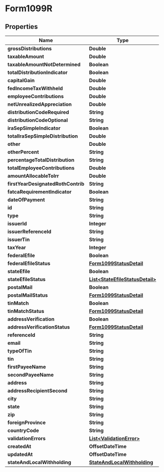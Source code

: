

# Form1099R


## Properties

| Name | Type | Description | Notes |
|------------ | ------------- | ------------- | -------------|
|**grossDistributions** | **Double** |  |  [optional] |
|**taxableAmount** | **Double** |  |  [optional] |
|**taxableAmountNotDetermined** | **Boolean** |  |  [optional] |
|**totalDistributionIndicator** | **Boolean** |  |  [optional] |
|**capitalGain** | **Double** |  |  [optional] |
|**fedIncomeTaxWithheld** | **Double** |  |  [optional] |
|**employeeContributions** | **Double** |  |  [optional] |
|**netUnrealizedAppreciation** | **Double** |  |  [optional] |
|**distributionCodeRequired** | **String** |  |  [optional] |
|**distributionCodeOptional** | **String** |  |  [optional] |
|**iraSepSimpleIndicator** | **Boolean** |  |  [optional] |
|**totalIraSepSimpleDistribution** | **Double** |  |  [optional] |
|**other** | **Double** |  |  [optional] |
|**otherPercent** | **String** |  |  [optional] |
|**percentageTotalDistribution** | **String** |  |  [optional] |
|**totalEmployeeContributions** | **Double** |  |  [optional] |
|**amountAllocableToIrr** | **Double** |  |  [optional] |
|**firstYearDesignatedRothContrib** | **String** |  |  [optional] |
|**fatcaRequirementIndicator** | **Boolean** |  |  [optional] |
|**dateOfPayment** | **String** |  |  [optional] |
|**id** | **String** |  |  [optional] |
|**type** | **String** |  |  [optional] |
|**issuerId** | **Integer** |  |  [optional] |
|**issuerReferenceId** | **String** |  |  [optional] |
|**issuerTin** | **String** |  |  [optional] |
|**taxYear** | **Integer** |  |  [optional] |
|**federalEfile** | **Boolean** |  |  [optional] |
|**federalEfileStatus** | [**Form1099StatusDetail**](Form1099StatusDetail.md) |  |  [optional] |
|**stateEfile** | **Boolean** |  |  [optional] |
|**stateEfileStatus** | [**List&lt;StateEfileStatusDetail&gt;**](StateEfileStatusDetail.md) |  |  [optional] |
|**postalMail** | **Boolean** |  |  [optional] |
|**postalMailStatus** | [**Form1099StatusDetail**](Form1099StatusDetail.md) |  |  [optional] |
|**tinMatch** | **Boolean** |  |  [optional] |
|**tinMatchStatus** | [**Form1099StatusDetail**](Form1099StatusDetail.md) |  |  [optional] |
|**addressVerification** | **Boolean** |  |  [optional] |
|**addressVerificationStatus** | [**Form1099StatusDetail**](Form1099StatusDetail.md) |  |  [optional] |
|**referenceId** | **String** |  |  [optional] |
|**email** | **String** |  |  [optional] |
|**typeOfTin** | **String** |  |  [optional] |
|**tin** | **String** |  |  [optional] |
|**firstPayeeName** | **String** |  |  [optional] |
|**secondPayeeName** | **String** |  |  [optional] |
|**address** | **String** |  |  [optional] |
|**addressRecipientSecond** | **String** |  |  [optional] |
|**city** | **String** |  |  [optional] |
|**state** | **String** |  |  [optional] |
|**zip** | **String** |  |  [optional] |
|**foreignProvince** | **String** |  |  [optional] |
|**countryCode** | **String** |  |  [optional] |
|**validationErrors** | [**List&lt;ValidationError&gt;**](ValidationError.md) |  |  [optional] |
|**createdAt** | **OffsetDateTime** |  |  [optional] |
|**updatedAt** | **OffsetDateTime** |  |  [optional] |
|**stateAndLocalWithholding** | [**StateAndLocalWithholding**](StateAndLocalWithholding.md) |  |  [optional] |



